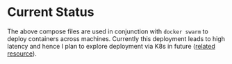 # Current Status
The above compose files are used in conjunction with `docker swarm` to deploy containers across machines. Currently this deployment leads to high latency and hence I plan to explore deployment via K8s in future ([related resource](https://github.com/fujitatomoya/ros_k8s)).
